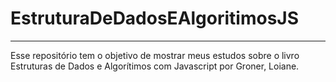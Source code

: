 # EstruturaDeDadosEAlgoritimosJS
<hr>

Esse repositório tem o objetivo de mostrar meus estudos sobre o livro Estruturas de Dados e Algorítimos com Javascript por Groner, Loiane.

